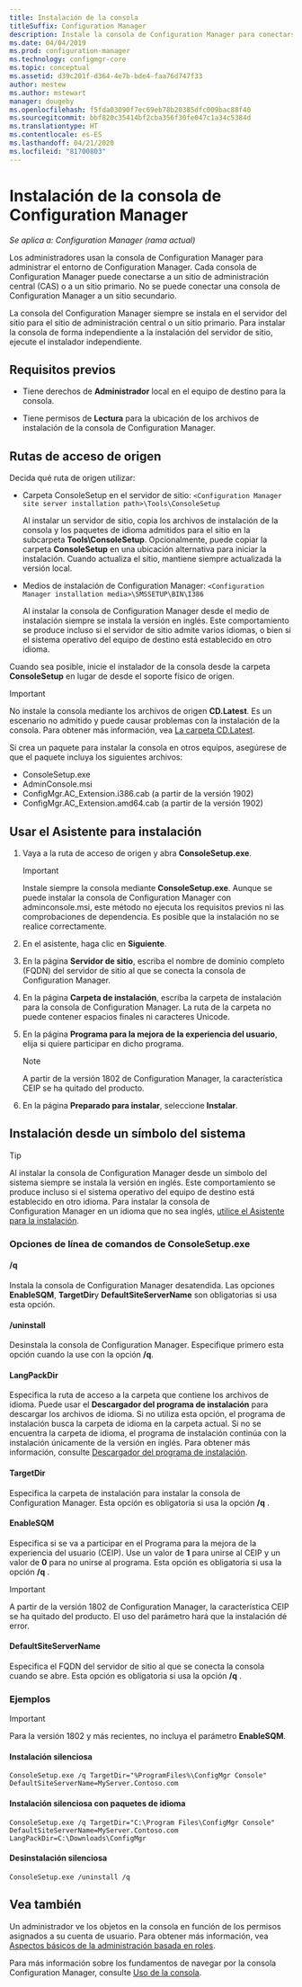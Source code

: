 ```yaml
---
title: Instalación de la consola
titleSuffix: Configuration Manager
description: Instale la consola de Configuration Manager para conectarse a un sitio de administración central o a un sitio primario.
ms.date: 04/04/2019
ms.prod: configuration-manager
ms.technology: configmgr-core
ms.topic: conceptual
ms.assetid: d39c201f-d364-4e7b-bde4-faa76d747f33
author: mestew
ms.author: mstewart
manager: dougeby
ms.openlocfilehash: f5fda03090f7ec69eb78b20385dfc009bac88f40
ms.sourcegitcommit: bbf820c35414bf2cba356f30fe047c1a34c5384d
ms.translationtype: HT
ms.contentlocale: es-ES
ms.lasthandoff: 04/21/2020
ms.locfileid: "81700803"
---
```

# <a name="install-the-configuration-manager-console"></a>Instalación de la consola de Configuration Manager

*Se aplica a: Configuration Manager (rama actual)*

Los administradores usan la consola de Configuration Manager para administrar el entorno de Configuration Manager. Cada consola de Configuration Manager puede conectarse a un sitio de administración central (CAS) o a un sitio primario. No se puede conectar una consola de Configuration Manager a un sitio secundario.

La consola del Configuration Manager siempre se instala en el servidor del sitio para el sitio de administración central o un sitio primario. Para instalar la consola de forma independiente a la instalación del servidor de sitio, ejecute el instalador independiente.  



## <a name="prerequisites"></a>Requisitos previos

- Tiene derechos de **Administrador** local en el equipo de destino para la consola.  

- Tiene permisos de **Lectura** para la ubicación de los archivos de instalación de la consola de Configuration Manager.  



## <a name="source-paths"></a>Rutas de acceso de origen

Decida qué ruta de origen utilizar:  

- Carpeta ConsoleSetup en el servidor de sitio: `<Configuration Manager site server installation path>\Tools\ConsoleSetup`  

    Al instalar un servidor de sitio, copia los archivos de instalación de la consola y los paquetes de idioma admitidos para el sitio en la subcarpeta **Tools\ConsoleSetup**. Opcionalmente, puede copiar la carpeta **ConsoleSetup** en una ubicación alternativa para iniciar la instalación. Cuando actualiza el sitio, mantiene siempre actualizada la versión local.  

- Medios de instalación de Configuration Manager: `<Configuration Manager installation media>\SMSSETUP\BIN\I386`  

    Al instalar la consola de Configuration Manager desde el medio de instalación siempre se instala la versión en inglés. Este comportamiento se produce incluso si el servidor de sitio admite varios idiomas, o bien si el sistema operativo del equipo de destino está establecido en otro idioma.  

Cuando sea posible, inicie el instalador de la consola desde la carpeta **ConsoleSetup** en lugar de desde el soporte físico de origen.

> [!Important]  
> No instale la consola mediante los archivos de origen **CD.Latest**. Es un escenario no admitido y puede causar problemas con la instalación de la consola. Para obtener más información, vea [La carpeta CD.Latest](../../manage/the-cd.latest-folder.md#unsupported-scenarios).<!-- SCCMDocs issue 1359 -->  

Si crea un paquete para instalar la consola en otros equipos, asegúrese de que el paquete incluya los siguientes archivos:<!--3612513-->

- ConsoleSetup.exe
- AdminConsole.msi
- ConfigMgr.AC_Extension.i386.cab (a partir de la versión 1902)
- ConfigMgr.AC_Extension.amd64.cab (a partir de la versión 1902)



## <a name="use-the-setup-wizard"></a>Usar el Asistente para instalación  

1. Vaya a la ruta de acceso de origen y abra **ConsoleSetup.exe**.  

    > [!IMPORTANT]  
    > Instale siempre la consola mediante **ConsoleSetup.exe**. Aunque se puede instalar la consola de Configuration Manager con adminconsole.msi, este método no ejecuta los requisitos previos ni las comprobaciones de dependencia. Es posible que la instalación no se realice correctamente.  

2. En el asistente, haga clic en **Siguiente**.  

3. En la página **Servidor de sitio**, escriba el nombre de dominio completo (FQDN) del servidor de sitio al que se conecta la consola de Configuration Manager.  

4. En la página **Carpeta de instalación**, escriba la carpeta de instalación para la consola de Configuration Manager. La ruta de la carpeta no puede contener espacios finales ni caracteres Unicode.  

5. En la página **Programa para la mejora de la experiencia del usuario**, elija si quiere participar en dicho programa.  

    > [!Note]  
    > A partir de la versión 1802 de Configuration Manager, la característica CEIP se ha quitado del producto.

6. En la página **Preparado para instalar**, seleccione **Instalar**.  



## <a name="install-from-a-command-prompt"></a>Instalación desde un símbolo del sistema  

> [!TIP]  
> Al instalar la consola de Configuration Manager desde un símbolo del sistema siempre se instala la versión en inglés. Este comportamiento se produce incluso si el sistema operativo del equipo de destino está establecido en otro idioma. Para instalar la consola de Configuration Manager en un idioma que no sea inglés, [utilice el Asistente para la instalación](#use-the-setup-wizard).  


### <a name="consolesetupexe-command-line-options"></a>Opciones de línea de comandos de ConsoleSetup.exe

#### <a name="q"></a>/q

Instala la consola de Configuration Manager desatendida. Las opciones **EnableSQM**, **TargetDir**y **DefaultSiteServerName** son obligatorias si usa esta opción.

#### <a name="uninstall"></a>/uninstall

Desinstala la consola de Configuration Manager. Especifique primero esta opción cuando la use con la opción **/q**.

#### <a name="langpackdir"></a>LangPackDir

Especifica la ruta de acceso a la carpeta que contiene los archivos de idioma. Puede usar el **Descargador del programa de instalación** para descargar los archivos de idioma. Si no utiliza esta opción, el programa de instalación busca la carpeta de idioma en la carpeta actual. Si no se encuentra la carpeta de idioma, el programa de instalación continúa con la instalación únicamente de la versión en inglés. Para obtener más información, consulte [Descargador del programa de instalación](setup-downloader.md).

#### <a name="targetdir"></a>TargetDir

Especifica la carpeta de instalación para instalar la consola de Configuration Manager. Esta opción es obligatoria si usa la opción **/q** .

#### <a name="enablesqm"></a>EnableSQM

Especifica si se va a participar en el Programa para la mejora de la experiencia del usuario (CEIP). Use un valor de **1** para unirse al CEIP y un valor de **0** para no unirse al programa. Esta opción es obligatoria si usa la opción **/q** .

> [!Important]  
> A partir de la versión 1802 de Configuration Manager, la característica CEIP se ha quitado del producto. El uso del parámetro hará que la instalación dé error.

#### <a name="defaultsiteservername"></a>DefaultSiteServerName

Especifica el FQDN del servidor de sitio al que se conecta la consola cuando se abre. Esta opción es obligatoria si usa la opción **/q** .


### <a name="examples"></a>Ejemplos

> [!Important]  
> Para la versión 1802 y más recientes, no incluya el parámetro **EnableSQM**.

#### <a name="silent-install"></a>Instalación silenciosa

`ConsoleSetup.exe /q TargetDir="%ProgramFiles%\ConfigMgr Console" DefaultSiteServerName=MyServer.Contoso.com`

#### <a name="silent-install-with-language-packs"></a>Instalación silenciosa con paquetes de idioma

`ConsoleSetup.exe /q TargetDir="C:\Program Files\ConfigMgr Console" DefaultSiteServerName=MyServer.Contoso.com LangPackDir=C:\Downloads\ConfigMgr`  

#### <a name="silent-uninstall"></a>Desinstalación silenciosa

`ConsoleSetup.exe /uninstall /q`  



## <a name="see-also"></a>Vea también

Un administrador ve los objetos en la consola en función de los permisos asignados a su cuenta de usuario. Para obtener más información, vea [Aspectos básicos de la administración basada en roles](../../../understand/fundamentals-of-role-based-administration.md).

Para más información sobre los fundamentos de navegar por la consola Configuration Manager, consulte [Uso de la consola](../../manage/admin-console.md).
